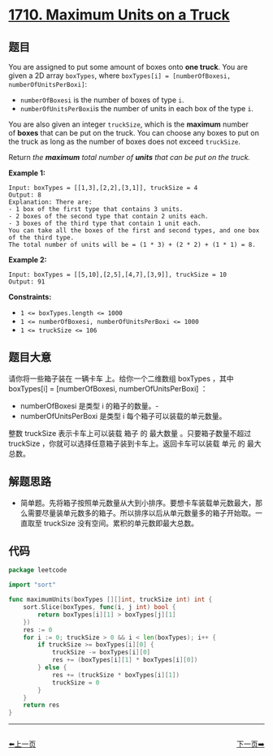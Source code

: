 # [1710. Maximum Units on a Truck](https://leetcode.com/problems/maximum-units-on-a-truck/)


## 题目

You are assigned to put some amount of boxes onto **one truck**. You are given a 2D array `boxTypes`, where `boxTypes[i] = [numberOfBoxesi, numberOfUnitsPerBoxi]`:

- `numberOfBoxesi` is the number of boxes of type `i`.
- `numberOfUnitsPerBoxi`is the number of units in each box of the type `i`.

You are also given an integer `truckSize`, which is the **maximum** number of **boxes** that can be put on the truck. You can choose any boxes to put on the truck as long as the number of boxes does not exceed `truckSize`.

Return *the **maximum** total number of **units** that can be put on the truck.*

**Example 1:**

```
Input: boxTypes = [[1,3],[2,2],[3,1]], truckSize = 4
Output: 8
Explanation: There are:
- 1 box of the first type that contains 3 units.
- 2 boxes of the second type that contain 2 units each.
- 3 boxes of the third type that contain 1 unit each.
You can take all the boxes of the first and second types, and one box of the third type.
The total number of units will be = (1 * 3) + (2 * 2) + (1 * 1) = 8.
```

**Example 2:**

```
Input: boxTypes = [[5,10],[2,5],[4,7],[3,9]], truckSize = 10
Output: 91
```

**Constraints:**

- `1 <= boxTypes.length <= 1000`
- `1 <= numberOfBoxesi, numberOfUnitsPerBoxi <= 1000`
- `1 <= truckSize <= 106`

## 题目大意

请你将一些箱子装在 一辆卡车 上。给你一个二维数组 boxTypes ，其中 boxTypes[i] = [numberOfBoxesi, numberOfUnitsPerBoxi] ：

- numberOfBoxesi 是类型 i 的箱子的数量。-
- numberOfUnitsPerBoxi 是类型 i 每个箱子可以装载的单元数量。

整数 truckSize 表示卡车上可以装载 箱子 的 最大数量 。只要箱子数量不超过 truckSize ，你就可以选择任意箱子装到卡车上。返回卡车可以装载 单元 的 最大 总数。

## 解题思路

- 简单题。先将箱子按照单元数量从大到小排序。要想卡车装载单元数最大，那么需要尽量装单元数多的箱子。所以排序以后从单元数量多的箱子开始取。一直取至 truckSize 没有空间。累积的单元数即最大总数。

## 代码

```go
package leetcode

import "sort"

func maximumUnits(boxTypes [][]int, truckSize int) int {
	sort.Slice(boxTypes, func(i, j int) bool {
		return boxTypes[i][1] > boxTypes[j][1]
	})
	res := 0
	for i := 0; truckSize > 0 && i < len(boxTypes); i++ {
		if truckSize >= boxTypes[i][0] {
			truckSize -= boxTypes[i][0]
			res += (boxTypes[i][1] * boxTypes[i][0])
		} else {
			res += (truckSize * boxTypes[i][1])
			truckSize = 0
		}
	}
	return res
}
```


----------------------------------------------
<div style="display: flex;justify-content: space-between;align-items: center;">
<p><a href="https://books.halfrost.com/leetcode/ChapterFour/1700~1799/1704.Determine-if-String-Halves-Are-Alike/">⬅️上一页</a></p>
<p><a href="https://books.halfrost.com/leetcode/ChapterFour/1700~1799/1716.Calculate-Money-in-Leetcode-Bank/">下一页➡️</a></p>
</div>
